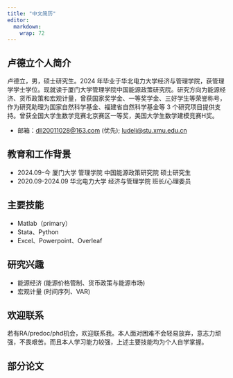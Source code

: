 ```yaml
---
title: "中文简历"
editor: 
  markdown: 
    wrap: 72
---
```


## 卢德立个人简介

卢德立，男，硕士研究生。2024 年毕业于华北电力大学经济与管理学院，获管理学学士学位。现就读于厦门大学管理学院中国能源政策研究院。研究方向为能源经济、货币政策和宏观计量，曾获国家奖学金、一等奖学金、三好学生等荣誉称号，作为研究助理为国家自然科学基金、福建省自然科学基金等 3 个研究项目提供支持。曾获全国大学生数学竞赛北京赛区一等奖，美国大学生数学建模竞赛H奖。

- 邮箱：dll20011028@163.com (优先); ludeli@stu.xmu.edu.cn 


## 教育和工作背景

- 2024.09-今 厦门大学 管理学院 中国能源政策研究院 硕士研究生
- 2020.09-2024.09 华北电力大学 经济与管理学院 班长/心理委员

## 主要技能
- Matlab（primary）
- Stata、Python
- Excel、Powerpoint、Overleaf

## 研究兴趣

- 能源经济 (能源价格管制、货币政策与能源市场)
- 宏观计量 (时间序列、VAR)

## 欢迎联系

若有RA/predoc/phd机会，欢迎联系我。本人面对困难不会轻易放弃，意志力顽强，不畏艰苦。而且本人学习能力较强，上述主要技能均为个人自学掌握。


## 部分论文
